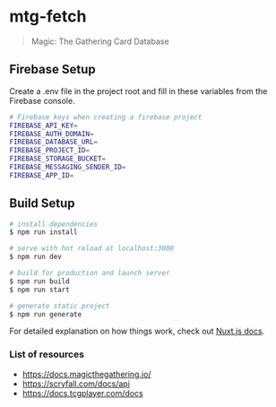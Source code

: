 # mtg-fetch

> Magic: The Gathering Card Database

## Firebase Setup
Create a .env file in the project root and fill in these variables from the Firebase console.
``` bash
# Firebase keys when creating a firebase project
FIREBASE_API_KEY=
FIREBASE_AUTH_DOMAIN=
FIREBASE_DATABASE_URL=
FIREBASE_PROJECT_ID=
FIREBASE_STORAGE_BUCKET=
FIREBASE_MESSAGING_SENDER_ID=
FIREBASE_APP_ID=
```

## Build Setup

``` bash
# install dependencies
$ npm run install

# serve with hot reload at localhost:3000
$ npm run dev

# build for production and launch server
$ npm run build
$ npm run start

# generate static project
$ npm run generate
```

For detailed explanation on how things work, check out [Nuxt.js docs](https://nuxtjs.org).

### List of resources
* https://docs.magicthegathering.io/
* https://scryfall.com/docs/api
* https://docs.tcgplayer.com/docs
